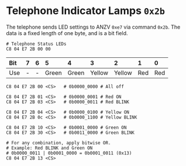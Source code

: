 # Telephone Indicator Lamps `0x2b`

The telephone sends LED settings to ANZV `0xe7` via command `0x2b`. The data is a fixed length of one byte, and is a bit field.

    # Telephone Status LEDs
    C8 04 E7 2B 00 00


Bit|7|6|5|4|3|2|1|0
:---|:---|:---|:----|:----|:---|:---|:---|:---
Use|-|-|Green|Green|Yellow|Yellow|Red|Red


    C8 04 E7 2B 00 <CS>   # 0b0000_0000 # All off

    C8 04 E7 2B 01 <CS>   # 0b0000_0001 # Red ON
    C8 04 E7 2B 03 <CS>   # 0b0000_0011 # Red BLINK

    C8 04 E7 2B 04 <CS>   # 0b0000_0100 # Yellow ON
    C8 04 E7 2B 0c <CS>   # 0b0000_1100 # Yellow BLINK

    C8 04 E7 2B 10 <CS>   # 0b0001_0000 # Green ON
    C8 04 E7 2B 30 <CS>   # 0b0011_0000 # Green BLINK

    # For any combination, apply bitwise OR.
    # Example: Red BLINK and Green ON
    # 0b0000_0011 | 0b0001_0000 = 0b0001_0011 (0x13)
    C8 04 E7 2B 13 <CS>
